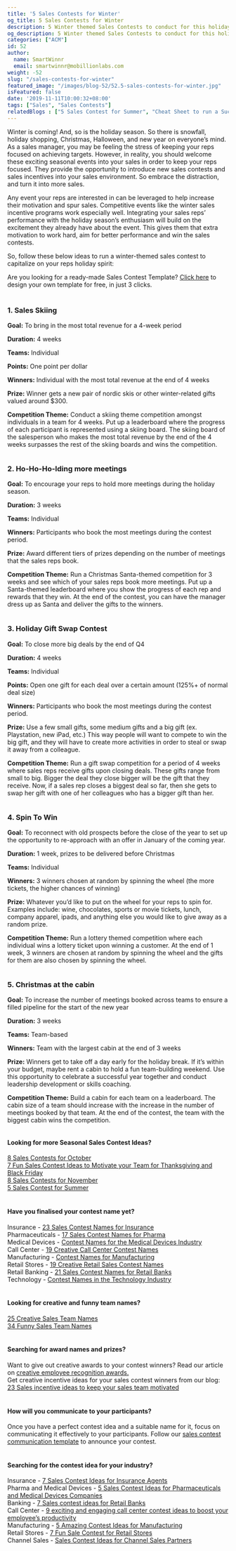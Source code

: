 ```yaml
---
title: '5 Sales Contests for Winter'
og_title: 5 Sales Contests for Winter
description: 5 Winter themed Sales Contests to conduct for this holiday season to spark the interest of your sales team
og_description: 5 Winter themed Sales Contests to conduct for this holiday season to spark the interest of your sales team
categories: ["ACM"]
id: 52
author:
  name: SmartWinnr
  email: smartwinnr@mobillionlabs.com
weight: -52
slug: "/sales-contests-for-winter"
featured_image: "/images/blog-52/52.5-sales-contests-for-winter.jpg"
isFeatured: false
date: '2019-11-11T10:00:32+08:00'
tags: ["Sales", "Sales Contests"]
relatedBlogs : ["5 Sales Contest for Summer", "Cheat Sheet to run a Successful Sales Contest", "Top 20 Sales Contest Names"]
---
```


Winter is coming! And, so is the holiday season. So there is snowfall, holiday shopping, Christmas, Halloween, and new year on everyone’s mind. As a sales manager, you may be feeling the stress of keeping your reps focused on achieving targets. However, in reality, you should welcome these exciting seasonal events into your sales in order to keep your reps focused. They provide the opportunity to introduce new sales contests and sales incentives into your sales environment. So embrace the distraction, and turn it into more sales.

Any event your reps are interested in can be leveraged to help increase their motivation and spur sales. Competitive events like the winter sales incentive programs work especially well. Integrating your sales reps’ performance with the holiday season’s enthusiasm will build on the excitement they already have about the event. This gives them that extra motivation to work hard, aim for better performance and win the sales contests.

So, follow these below ideas to run a winter-themed sales contest to capitalize on your reps holiday spirit:

<div class="ml_pro_tip ml-margin-top20 ml-margin-bottom20">
  Are you looking for a ready-made <span class="ml_text_bold">Sales Contest Template?</span> <a href="https://tools.smartwinnr.com" target="_blank" class="ml_custom_link">Click here</a> to design your own template for free, in just 3 clicks.
</div>

<br>

### **1. Sales Skiing**

**Goal:** To bring in the most total revenue for a 4-week period

**Duration:** 4 weeks

**Teams:** Individual

**Points:** One point per dollar

**Winners:** Individual with the most total revenue at the end of 4 weeks

**Prize:** Winner gets a new pair of nordic skis or other winter-related gifts valued around $300.

**Competition Theme:** Conduct a skiing theme competition amongst individuals in a team for 4 weeks. Put up a leaderboard where the progress of each participant is represented using a skiing board. The skiing board of the salesperson who makes the most total revenue by the end of the 4 weeks surpasses the rest of the skiing boards and wins the competition.

<img alt="" src="/images/blog-52/sales-skiing.png" class="ml-padding-top0 ml-padding-bottom0">

### **2. Ho-Ho-Ho-lding more meetings**

**Goal:** To encourage your reps to hold more meetings during the holiday season.

**Duration:** 3 weeks

**Teams:** Individual

**Winners:** Participants who book the most meetings during the contest period.

**Prize:** Award different tiers of prizes depending on the number of meetings that the sales reps book.

**Competition Theme:** Run a Christmas Santa-themed competition for 3 weeks and see which of your sales reps book more meetings. Put up a Santa-themed leaderboard where you show the progress of each rep and rewards that they win. At the end of the contest, you can have the manager dress up as Santa and deliver the gifts to the winners.

<img alt="" src="/images/blog-52/hohoho.png" class="ml-padding-top0 ml-padding-bottom0">

### **3. Holiday Gift Swap Contest**

**Goal:** To close more big deals by the end of Q4

**Duration:** 4 weeks

**Teams:** Individual

**Points:** Open one gift for each deal over a certain amount (125%+ of normal deal size)

**Winners:** Participants who book the most meetings during the contest period.

**Prize:** Use a few small gifts, some medium gifts and a big gift (ex. Playstation, new iPad, etc.) This way people will want to compete to win the big gift, and they will have to create more activities in order to steal or swap it away from a colleague.

**Competition Theme:** Run a gift swap competition for a period of 4 weeks where sales reps receive gifts upon closing deals. These gifts range from small to big. Bigger the deal they close bigger will be the gift that they receive. Now, if a sales rep closes a biggest deal so far, then she gets to swap her gift with one of her colleagues who has a bigger gift than her.

<img alt="" src="/images/blog-52/holiday-gift.png" class="ml-padding-top0 ml-padding-bottom0">

### **4. Spin To Win**

**Goal:** To reconnect with old prospects before the close of the year to set up the opportunity to re-approach with an offer in January of the coming year.

**Duration:** 1 week, prizes to be delivered before Christmas

**Teams:** Individual

**Winners:** 3 winners chosen at random by spinning the wheel (the more tickets, the higher chances of winning)

**Prize:** Whatever you’d like to put on the wheel for your reps to spin for. Examples include: wine, chocolates, sports or movie tickets, lunch, company apparel, ipads, and anything else you would like to give away as a random prize.

**Competition Theme:** Run a lottery themed competition where each individual wins a lottery ticket upon winning a customer. At the end of 1 week, 3 winners are chosen at random by spinning the wheel and the gifts for them are also chosen by spinning the wheel.

<img alt="" src="/images/blog-52/spin-to-win.png" class="ml-padding-top0 ml-padding-bottom0">

### **5. Christmas at the cabin**

**Goal:** To increase the number of meetings booked across teams to ensure a filled pipeline for the start of the new year

**Duration:** 3 weeks

**Teams:** Team-based

**Winners:** Team with the largest cabin at the end of 3 weeks

**Prize:** Winners get to take off a day early for the holiday break. If it’s within your budget, maybe rent a cabin to hold a fun team-building weekend. Use this opportunity to celebrate a successful year together and conduct leadership development or skills coaching.

**Competition Theme:** Build a cabin for each team on a leaderboard. The cabin size of a team should increase with the increase in the number of meetings booked by that team. At the end of the contest, the team with the biggest cabin wins the competition.

<img alt="" src="/images/blog-52/cabin.png" class="ml-padding-top0 ml-padding-bottom0">

<br>

#### **Looking for more Seasonal Sales Contest Ideas?**

<div class="ml-margin-bottom10"><a href="https://www.smartwinnr.com/post/8-sales-contests-for-october/" target="_blank" class="ml_custom_link">8 Sales Contests for October</a></div>

<div class="ml-margin-bottom10"><a href="https://www.smartwinnr.com/post/7-fun-sales-contest-ideas-to-motivate-your-team-for-thanksgiving-and-black-friday/" target="_blank" class="ml_custom_link">7 Fun Sales Contest Ideas to Motivate your Team for Thanksgiving and Black Friday</a></div>

<div class="ml-margin-bottom10"><a href="https://smartwinnr.com/post/8-sales-contests-for-november/" target="_blank" class="ml_custom_link">8 Sales Contests for November</a></div>

<div class="ml-margin-bottom10"><a href="https://smartwinnr.com/post/5-sales-contest-for-summer/" target="_blank" class="ml_custom_link">5 Sales Contest for Summer</a></div>

<br>

#### **Have you finalised your contest name yet?**

<div class="ml-margin-bottom10">Insurance - <a href="https://smartwinnr.com/post/23-sales-contest-names-for-insurance" target="_blank" class="ml_custom_link">23 Sales Contest Names for Insurance</a></div>

<div class="ml-margin-bottom10">Pharmaceuticals - <a href="https://smartwinnr.com/post/17-sales-contest-names-for-pharma/" target="_blank" class="ml_custom_link">17 Sales Contest Names for Pharma</a></div>

<div class="ml-margin-bottom10">Medical Devices - <a href="https://smartwinnr.com/post/contest-names-for-the-medical-devices-industry/" target="_blank" class="ml_custom_link">Contest Names for the Medical Devices Industry</a></div>

<div class="ml-margin-bottom10">Call Center - <a href="https://smartwinnr.com/post/19-creative-call-center-contest-names/" target="_blank" class="ml_custom_link">19 Creative Call Center Contest Names</a></div>

<div class="ml-margin-bottom10">Manufacturing - <a href="https://smartwinnr.com/post/contest-names-for-manufacturing/" target="_blank" class="ml_custom_link">Contest Names for Manufacturing</a></div>

<div class="ml-margin-bottom10">Retail Stores - <a href="https://smartwinnr.com/post/19-creative-retail-sales-contest-names/" target="_blank" class="ml_custom_link">19 Creative Retail Sales Contest Names</a></div>

<div class="ml-margin-bottom10">Retail Banking - <a href="https://smartwinnr.com/post/21-sales-contest-names-for-retail-banks/" target="_blank" class="ml_custom_link">21 Sales Contest Names for Retail Banks</a></div>

<div class="ml-margin-bottom10">Technology - <a href="https://smartwinnr.com/post/contest-names-in-the-technology-industry/" target="_blank" class="ml_custom_link">Contest Names in the Technology Industry</a></div>

<br>

#### **Looking for creative and funny team names?**

<div class="ml-margin-bottom10"><a href="https://www.smartwinnr.com/post/25-creative-sales-team-names/" target="_blank" class="ml_custom_link">25 Creative Sales Team Names</a></div>

<div class="ml-margin-bottom10"><a href="https://www.smartwinnr.com/post/funny-sales-team-names/" target="_blank" class="ml_custom_link">34 Funny Sales Team Names </a></div>

<br>

#### **Searching for award names and prizes?**

<div class="ml-margin-bottom10">Want to give out creative awards to your contest winners? Read our article on <a href="https://www.smartwinnr.com/post/creative-employee-recognition-award-names/" target="_blank" class="ml_custom_link">creative employee recognition awards.</a></div>

<div class="ml-margin-bottom10">Get creative incentive ideas for your sales contest winners from our blog: <a href="https://www.smartwinnr.com/post/sales-incentive-ideas-to-keep-your-sales-team-motivated/" target="_blank" class="ml_custom_link">23 Sales incentive ideas to keep your sales team motivated</a></div>

<br>

#### **How will you communicate to your participants?**

<div class="ml-margin-bottom10">Once you have a perfect contest idea and a suitable name for it, focus on communicating it effectively to your participants. Follow our <a href="https://www.smartwinnr.com/post/sales-contest-communication-template/" target="_blank" class="ml_custom_link">sales contest communication template</a> to announce your contest.</div>

<br>

#### **Searching for the contest idea for your industry?**

<div class="ml-margin-bottom10">Insurance - <a href="https://www.smartwinnr.com/post/sales-contests-for-the-insurance-agents/" target="_blank" class="ml_custom_link">7 Sales Contest Ideas for Insurance Agents</a></div>

<div class="ml-margin-bottom10">Pharma and Medical Devices - <a href="https://www.smartwinnr.com/post/5-sales-contests-for-pharma-and-medical-device-companies/" target="_blank" class="ml_custom_link">5 Sales Contest Ideas for Pharmaceuticals and Medical Devices Companies</a></div>

<div class="ml-margin-bottom10">Banking - <a href="https://www.smartwinnr.com/post/7-sales-contests-for-retail-banks/" target="_blank" class="ml_custom_link">7 Sales contest ideas for Retail Banks</a></div>

<div class="ml-margin-bottom10">Call Center - <a href="https://www.smartwinnr.com/post/9-exciting-and-engaging-call-center-contest-ideas-to-boost-your-employee-productivity/" target="_blank" class="ml_custom_link">9 exciting and engaging call center contest ideas to boost your employee’s productivity</a></div>

<div class="ml-margin-bottom10">Manufacturing - <a href="https://www.smartwinnr.com/post/5-amazing-contest-ideas-for-manufacturing-units/" target="_blank" class="ml_custom_link">5 Amazing Contest Ideas for Manufacturing</a></div>

<div class="ml-margin-bottom10">Retail Stores - <a href="https://www.smartwinnr.com/post/7-fun-sales-contests-for-retail-stores/" target="_blank" class="ml_custom_link">7 Fun Sale Contest for Retail Stores</a></div>

<div class="ml-margin-bottom10">Channel Sales - <a href="https://www.smartwinnr.com/post/sales-contest-ideas-for-channel-sales-partners/" target="_blank" class="ml_custom_link">Sales Contest Ideas for Channel Sales Partners</a></div>